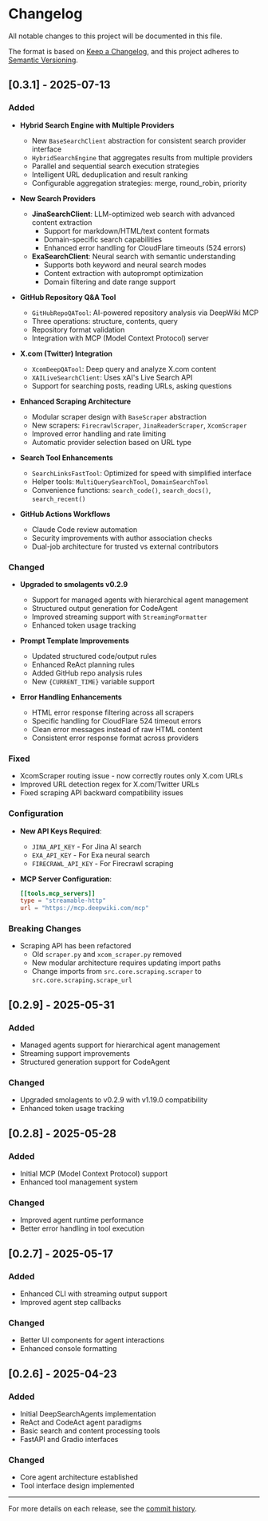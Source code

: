 # Changelog

All notable changes to this project will be documented in this file.

The format is based on [Keep a Changelog](https://keepachangelog.com/en/1.0.0/),
and this project adheres to [Semantic Versioning](https://semver.org/spec/v2.0.0.html).

## [0.3.1] - 2025-07-13

### Added
- **Hybrid Search Engine with Multiple Providers**
  - New `BaseSearchClient` abstraction for consistent search provider interface
  - `HybridSearchEngine` that aggregates results from multiple providers
  - Parallel and sequential search execution strategies
  - Intelligent URL deduplication and result ranking
  - Configurable aggregation strategies: merge, round_robin, priority

- **New Search Providers**
  - **JinaSearchClient**: LLM-optimized web search with advanced content extraction
    - Support for markdown/HTML/text content formats
    - Domain-specific search capabilities
    - Enhanced error handling for CloudFlare timeouts (524 errors)
  - **ExaSearchClient**: Neural search with semantic understanding
    - Supports both keyword and neural search modes
    - Content extraction with autoprompt optimization
    - Domain filtering and date range support

- **GitHub Repository Q&A Tool**
  - `GitHubRepoQATool`: AI-powered repository analysis via DeepWiki MCP
  - Three operations: structure, contents, query
  - Repository format validation
  - Integration with MCP (Model Context Protocol) server

- **X.com (Twitter) Integration**
  - `XcomDeepQATool`: Deep query and analyze X.com content
  - `XAILiveSearchClient`: Uses xAI's Live Search API
  - Support for searching posts, reading URLs, asking questions

- **Enhanced Scraping Architecture**
  - Modular scraper design with `BaseScraper` abstraction
  - New scrapers: `FirecrawlScraper`, `JinaReaderScraper`, `XcomScraper`
  - Improved error handling and rate limiting
  - Automatic provider selection based on URL type

- **Search Tool Enhancements**
  - `SearchLinksFastTool`: Optimized for speed with simplified interface
  - Helper tools: `MultiQuerySearchTool`, `DomainSearchTool`
  - Convenience functions: `search_code()`, `search_docs()`, `search_recent()`

- **GitHub Actions Workflows**
  - Claude Code review automation
  - Security improvements with author association checks
  - Dual-job architecture for trusted vs external contributors

### Changed
- **Upgraded to smolagents v0.2.9**
  - Support for managed agents with hierarchical agent management
  - Structured output generation for CodeAgent
  - Improved streaming support with `StreamingFormatter`
  - Enhanced token usage tracking

- **Prompt Template Improvements**
  - Updated structured code/output rules
  - Enhanced ReAct planning rules
  - Added GitHub repo analysis rules
  - New `{CURRENT_TIME}` variable support

- **Error Handling Enhancements**
  - HTML error response filtering across all scrapers
  - Specific handling for CloudFlare 524 timeout errors
  - Clean error messages instead of raw HTML content
  - Consistent error response format across providers

### Fixed
- XcomScraper routing issue - now correctly routes only X.com URLs
- Improved URL detection regex for X.com/Twitter URLs
- Fixed scraping API backward compatibility issues

### Configuration
- **New API Keys Required**:
  - `JINA_API_KEY` - For Jina AI search
  - `EXA_API_KEY` - For Exa neural search
  - `FIRECRAWL_API_KEY` - For Firecrawl scraping

- **MCP Server Configuration**:
  ```toml
  [[tools.mcp_servers]]
  type = "streamable-http"
  url = "https://mcp.deepwiki.com/mcp"
  ```

### Breaking Changes
- Scraping API has been refactored
  - Old `scraper.py` and `xcom_scraper.py` removed
  - New modular architecture requires updating import paths
  - Change imports from `src.core.scraping.scraper` to `src.core.scraping.scrape_url`

## [0.2.9] - 2025-05-31

### Added
- Managed agents support for hierarchical agent management
- Streaming support improvements
- Structured generation support for CodeAgent

### Changed
- Upgraded smolagents to v0.2.9 with v1.19.0 compatibility
- Enhanced token usage tracking

## [0.2.8] - 2025-05-28

### Added
- Initial MCP (Model Context Protocol) support
- Enhanced tool management system

### Changed
- Improved agent runtime performance
- Better error handling in tool execution

## [0.2.7] - 2025-05-17

### Added
- Enhanced CLI with streaming output support
- Improved agent step callbacks

### Changed
- Better UI components for agent interactions
- Enhanced console formatting

## [0.2.6] - 2025-04-23

### Added
- Initial DeepSearchAgents implementation
- ReAct and CodeAct agent paradigms
- Basic search and content processing tools
- FastAPI and Gradio interfaces

### Changed
- Core agent architecture established
- Tool interface design implemented

---

For more details on each release, see the [commit history](https://github.com/lwyBZss8924d/DeepSearchAgents/commits/main).